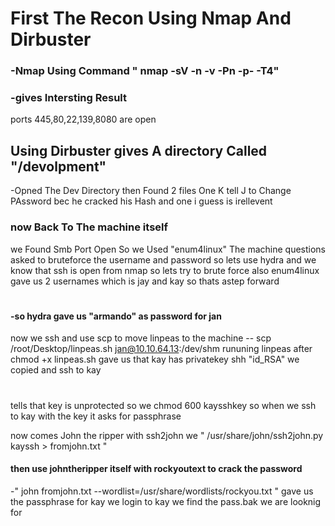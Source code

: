 #  First The Recon Using Nmap And Dirbuster 
### -Nmap Using Command " nmap -sV -n -v -Pn -p- -T4"
### -gives Intersting Result 
ports 445,80,22,139,8080 are open
## Using Dirbuster gives A directory Called "/devolpment"
-Opned The Dev Directory then Found 2 files One K tell J to Change PAssword bec he cracked his Hash and one i guess is irellevent
### now Back To The machine itself
we Found Smb Port Open So we Used "enum4linux"
The machine  questions asked to bruteforce the username and password so lets use hydra
and we know that ssh is open from nmap so lets try to brute force
also enum4linux gave us 2 usernames which is jay and kay so thats astep forward
#
#### -so hydra gave us "armando" as password for jan
now we ssh and use scp to move linpeas to the machine
-- scp /root/Desktop/linpeas.sh jan@10.10.64.13:/dev/shm
rununing linpeas after chmod +x linpeas.sh
gave us that kay has privatekey shh "id_RSA"
we copied and ssh to kay
# 
tells that key is unprotected so we chmod 600 kaysshkey
so when we ssh to kay with the key it asks for passphrase

now comes John the ripper with ssh2john
we " /usr/share/john/ssh2john.py kayssh > fromjohn.txt "
#### then use johntheripper itself with rockyoutext to crack the password
-" john fromjohn.txt --wordlist=/usr/share/wordlists/rockyou.txt "
gave us the passphrase for kay
we login to kay we find the pass.bak we are looknig for



